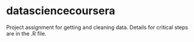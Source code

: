 datasciencecoursera
===================

Project assignment for getting and cleaning data. Details for critical steps are in the .R file.
